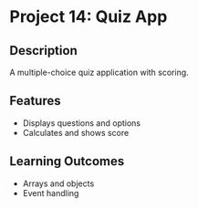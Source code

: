 # Project 14: Quiz App

## Description
A multiple-choice quiz application with scoring.

## Features
- Displays questions and options
- Calculates and shows score

## Learning Outcomes
- Arrays and objects
- Event handling
